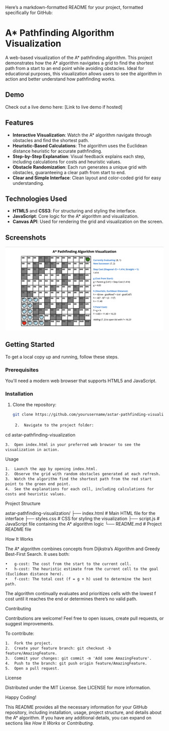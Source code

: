 Here’s a markdown-formatted README for your project, formatted specifically for GitHub:

# A* Pathfinding Algorithm Visualization

A web-based visualization of the A* pathfinding algorithm. This project demonstrates how the A* algorithm navigates a grid to find the shortest path from a start to an end point while avoiding obstacles. Ideal for educational purposes, this visualization allows users to see the algorithm in action and better understand how pathfinding works.

## Demo

Check out a live demo here: [Link to live demo if hosted]

## Features

- **Interactive Visualization**: Watch the A* algorithm navigate through obstacles and find the shortest path.
- **Heuristic-Based Calculations**: The algorithm uses the Euclidean distance heuristic for accurate pathfinding.
- **Step-by-Step Explanation**: Visual feedback explains each step, including calculations for costs and heuristic values.
- **Obstacle Randomization**: Each run generates a unique grid with obstacles, guaranteeing a clear path from start to end.
- **Clear and Simple Interface**: Clean layout and color-coded grid for easy understanding.

## Technologies Used

- **HTML5** and **CSS3**: For structuring and styling the interface.
- **JavaScript**: Core logic for the A* algorithm and visualization.
- **Canvas API**: Used for rendering the grid and visualization on the screen.

## Screenshots

![Pathfinding in Action](pathfinding_screenshot.png)

## Getting Started

To get a local copy up and running, follow these steps.

### Prerequisites

You'll need a modern web browser that supports HTML5 and JavaScript.

### Installation

1. Clone the repository:
   ```bash
   git clone https://github.com/yourusername/astar-pathfinding-visualization.git

	2.	Navigate to the project folder:

cd astar-pathfinding-visualization


	3.	Open index.html in your preferred web browser to see the visualization in action.

Usage

	1.	Launch the app by opening index.html.
	2.	Observe the grid with random obstacles generated at each refresh.
	3.	Watch the algorithm find the shortest path from the red start point to the green end point.
	4.	See the explanations for each cell, including calculations for costs and heuristic values.

Project Structure

astar-pathfinding-visualization/
├── index.html        # Main HTML file for the interface
├── styles.css        # CSS for styling the visualization
├── script.js         # JavaScript file containing the A* algorithm logic
└── README.md         # Project README file

How It Works

The A* algorithm combines concepts from Dijkstra’s Algorithm and Greedy Best-First Search. It uses both:

	•	g-cost: The cost from the start to the current cell.
	•	h-cost: The heuristic estimate from the current cell to the goal (Euclidean distance here).
	•	f-cost: The total cost (f = g + h) used to determine the best path.

The algorithm continually evaluates and prioritizes cells with the lowest f cost until it reaches the end or determines there’s no valid path.

Contributing

Contributions are welcome! Feel free to open issues, create pull requests, or suggest improvements.

To contribute:

	1.	Fork the project.
	2.	Create your feature branch: git checkout -b feature/AmazingFeature.
	3.	Commit your changes: git commit -m 'Add some AmazingFeature'.
	4.	Push to the branch: git push origin feature/AmazingFeature.
	5.	Open a pull request.

License

Distributed under the MIT License. See LICENSE for more information.

Happy Coding!

This README provides all the necessary information for your GitHub repository, including installation, usage, project structure, and details about the A* algorithm. If you have any additional details, you can expand on sections like *How It Works* or *Contributing*.
